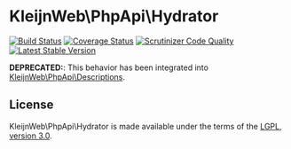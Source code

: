 # KleijnWeb\PhpApi\Hydrator 
[![Build Status](https://travis-ci.org/kleijnweb/php-api-hydrator.svg?branch=master)](https://travis-ci.org/kleijnweb/php-api-hydrator)
[![Coverage Status](https://coveralls.io/repos/github/kleijnweb/php-api-hydrator/badge.svg?branch=master)](https://coveralls.io/github/kleijnweb/php-api-hydrator?branch=master)
[![Scrutinizer Code Quality](https://scrutinizer-ci.com/g/kleijnweb/php-api-hydrator/badges/quality-score.png?b=master)](https://scrutinizer-ci.com/g/kleijnweb/php-api-hydrator/?branch=master)
[![Latest Stable Version](https://poser.pugx.org/kleijnweb/php-api-hydrator/v/stable)](https://packagist.org/packages/kleijnweb/php-api-hydrator)

**DEPRECATED:**: This behavior has been integrated into [KleijnWeb\PhpApi\Descriptions](https://github.com/kleijnweb/php-api-descriptions).

## License

KleijnWeb\PhpApi\Hydrator is made available under the terms of the [LGPL, version 3.0](https://spdx.org/licenses/LGPL-3.0.html#licenseText).
